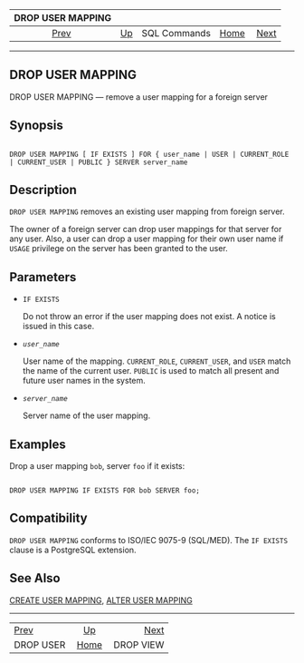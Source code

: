 <!--?xml version="1.0" encoding="UTF-8" standalone="no"?-->

|            DROP USER MAPPING           |                                        |              |                                                       |                                        |
| :------------------------------------: | :------------------------------------- | :----------: | ----------------------------------------------------: | -------------------------------------: |
| [Prev](sql-dropuser.html "DROP USER")  | [Up](sql-commands.html "SQL Commands") | SQL Commands | [Home](index.html "PostgreSQL 17devel Documentation") |  [Next](sql-dropview.html "DROP VIEW") |

***



## DROP USER MAPPING

DROP USER MAPPING — remove a user mapping for a foreign server

## Synopsis

```

DROP USER MAPPING [ IF EXISTS ] FOR { user_name | USER | CURRENT_ROLE | CURRENT_USER | PUBLIC } SERVER server_name
```

## Description

`DROP USER MAPPING` removes an existing user mapping from foreign server.

The owner of a foreign server can drop user mappings for that server for any user. Also, a user can drop a user mapping for their own user name if `USAGE` privilege on the server has been granted to the user.

## Parameters

*   `IF EXISTS`

    Do not throw an error if the user mapping does not exist. A notice is issued in this case.

*   *`user_name`*

    User name of the mapping. `CURRENT_ROLE`, `CURRENT_USER`, and `USER` match the name of the current user. `PUBLIC` is used to match all present and future user names in the system.

*   *`server_name`*

    Server name of the user mapping.

## Examples

Drop a user mapping `bob`, server `foo` if it exists:

```

DROP USER MAPPING IF EXISTS FOR bob SERVER foo;
```

## Compatibility

`DROP USER MAPPING` conforms to ISO/IEC 9075-9 (SQL/MED). The `IF EXISTS` clause is a PostgreSQL extension.

## See Also

[CREATE USER MAPPING](sql-createusermapping.html "CREATE USER MAPPING"), [ALTER USER MAPPING](sql-alterusermapping.html "ALTER USER MAPPING")

***

|                                        |                                                       |                                        |
| :------------------------------------- | :---------------------------------------------------: | -------------------------------------: |
| [Prev](sql-dropuser.html "DROP USER")  |         [Up](sql-commands.html "SQL Commands")        |  [Next](sql-dropview.html "DROP VIEW") |
| DROP USER                              | [Home](index.html "PostgreSQL 17devel Documentation") |                              DROP VIEW |
